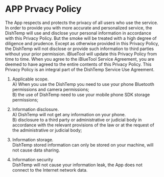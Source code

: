 # APP Prvacy Policy
The App respects and protects the privacy of all users who use the service. In order to provide you with more accurate and personalized service, the DishTemp will use and disclose your personal information in accordance with this Privacy Policy. But the smoke will be treated with a high degree of diligence and prudence. Except as otherwise provided in this Privacy Policy, the DishTemp will not disclose or provide such information to third parties without your prior permission. iBlueTool will update this Privacy Policy from time to time. When you agree to the iBlueTool Service Agreement, you are deemed to have agreed to the entire contents of this Privacy Policy. This Privacy Policy is an integral part of the DishTemp Service Use Agreement. 
1. Applicable scope. <br>
A) When you use the DishTemp you need to use your phone Bluetooth permissions and camera permissions; <br>
B) the use of DishTemp need to use your mobile phone SDK storage permissions;<br>

1. Information disclosure. <br>
A) DishTemp will not get any information on your phone. <br>
B) disclosure to a third party or administrative or judicial body in accordance with the relevant provisions of the law or at the request of the administrative or judicial body;<br>

1. Information storage. <br>
DishTemp stored information can only be stored on your machine, will not cause data sharing.<br>
2. Information security <br>
DishTemp will not cause your information leak, the App does not connect to the Internet network data.<br>

